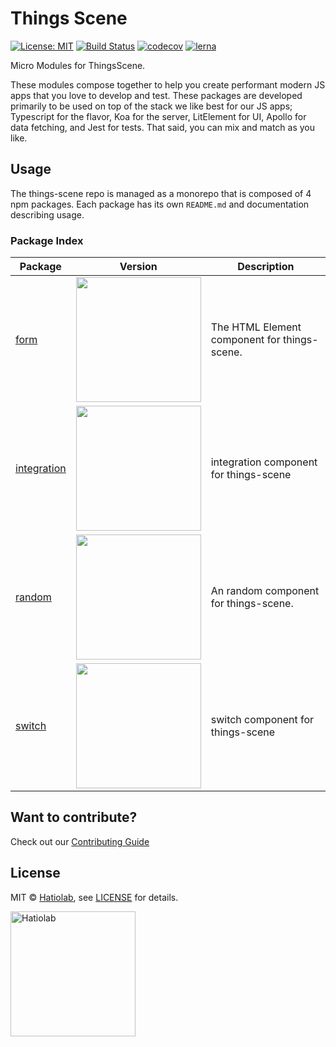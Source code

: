 [comment]: # 'NOTE: This file is generated and should not be modify directly. Update `templates/ROOT_README.hbs.md` instead'

# Things Scene

[![License: MIT](https://img.shields.io/badge/License-MIT-green.svg)](LICENSE.md)
[![Build Status](https://travis-ci.org/things-scene/things-scene.svg?branch=master)](https://travis-ci.org/things-scene/things-scene)
[![codecov](https://codecov.io/gh/things-scene/things-scene/branch/master/graph/badge.svg)](https://codecov.io/gh/things-scene/things-scene)
[![lerna](https://img.shields.io/badge/maintained%20with-lerna-cc00ff.svg)](https://lernajs.io/)

Micro Modules for ThingsScene.

These modules compose together to help you create performant modern JS apps that you love to develop and test. These packages are developed primarily to be used on top of the stack we like best for our JS apps; Typescript for the flavor, Koa for the server, LitElement for UI, Apollo for data fetching, and Jest for tests. That said, you can mix and match as you like.

## Usage

The things-scene repo is managed as a monorepo that is composed of 4 npm packages.
Each package has its own `README.md` and documentation describing usage.

### Package Index

| Package | Version | Description |
| ------- | ------- | ----------- |
| [form](packages/form) | <a href="https://badge.fury.io/js/%40things-scene%2Fform"><img src="https://badge.fury.io/js/%40things-scene%2Fform.svg" width="200px" /></a> | The HTML Element component for things-scene. |
| [integration](packages/integration) | <a href="https://badge.fury.io/js/%40things-scene%2Fintegration"><img src="https://badge.fury.io/js/%40things-scene%2Fintegration.svg" width="200px" /></a> | integration component for things-scene |
| [random](packages/random) | <a href="https://badge.fury.io/js/%40things-scene%2Frandom"><img src="https://badge.fury.io/js/%40things-scene%2Frandom.svg" width="200px" /></a> | An random component for things-scene. |
| [switch](packages/switch) | <a href="https://badge.fury.io/js/%40things-scene%2Fswitch"><img src="https://badge.fury.io/js/%40things-scene%2Fswitch.svg" width="200px" /></a> | switch component for things-scene |

## Want to contribute?

Check out our [Contributing Guide](./.github/CONTRIBUTING.md)

## License

MIT &copy; [Hatiolab](https://www.hatiolab.com/), see [LICENSE](LICENSE.md) for details.

<a href="http://www.hatiolab.com/"><img src="https://www.hatiolab.com/assets/img/logo.png" alt="Hatiolab" width="200" /></a>
